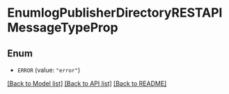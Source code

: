 # EnumlogPublisherDirectoryRESTAPIMessageTypeProp

## Enum


* `ERROR` (value: `"error"`)


[[Back to Model list]](../README.md#documentation-for-models) [[Back to API list]](../README.md#documentation-for-api-endpoints) [[Back to README]](../README.md)


